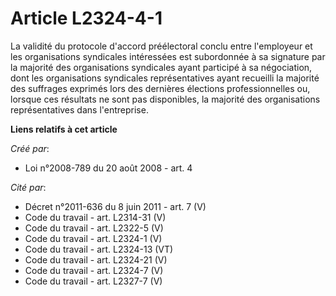 # Article L2324-4-1

La validité du protocole d'accord préélectoral conclu entre l'employeur et les organisations syndicales intéressées est
subordonnée à sa signature par la majorité des organisations syndicales ayant participé à sa négociation, dont les
organisations syndicales représentatives ayant recueilli la majorité des suffrages exprimés lors des dernières élections
professionnelles ou, lorsque ces résultats ne sont pas disponibles, la majorité des organisations représentatives dans
l'entreprise.

**Liens relatifs à cet article**

_Créé par_:

  - Loi n°2008-789 du 20 août 2008 - art. 4

_Cité par_:

  - Décret n°2011-636 du 8 juin 2011 - art. 7 (V)
  - Code du travail - art. L2314-31 (V)
  - Code du travail - art. L2322-5 (V)
  - Code du travail - art. L2324-1 (V)
  - Code du travail - art. L2324-13 (VT)
  - Code du travail - art. L2324-21 (V)
  - Code du travail - art. L2324-7 (V)
  - Code du travail - art. L2327-7 (V)

